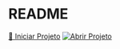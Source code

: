 # README
[🚀 Iniciar Projeto](https://github.com/seu-repo)
[![Abrir Projeto](https://img.shields.io/badge/Abrir-Projeto-blue?style=for-the-badge)](https://github.com/seu-repo)
